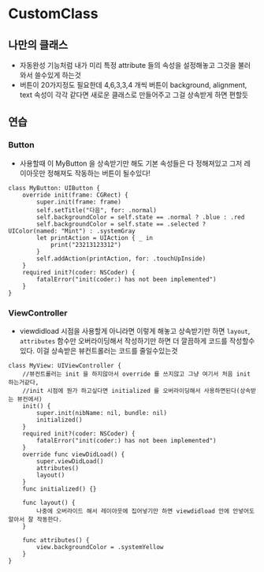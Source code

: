 # CustomClass

## 나만의 클래스
- 자동완성 기능처럼 내가 미리 특정 attribute 들의 속성을 설정해놓고 그것을 불러와서 쓸수있게 하는것
- 버튼이 20가지정도 필요한데 4,6,3,3,4 개씩 버튼이 background, alignment, text 속성이 각각 같다면 새로운 클래스로 만들어주고 그걸 상속받게 하면 편할듯

## 연습

### Button
- 사용할때 이 MyButton 을 상속받기만 해도 기본 속성들은 다 정해져있고 그저 레이아웃만 정해져도 작동하는 버튼이 될수있다!

```
class MyButton: UIButton {
    override init(frame: CGRect) {
        super.init(frame: frame)
        self.setTitle("다음", for: .normal)
        self.backgroundColor = self.state == .normal ? .blue : .red
        self.backgroundColor = self.state == .selected ? UIColor(named: "Mint") : .systemGray
        let printAction = UIAction { _ in
            print("23213123312")
        }
        self.addAction(printAction, for: .touchUpInside)
    }
    required init?(coder: NSCoder) {
        fatalError("init(coder:) has not been implemented")
    }
}
```

### ViewController
- viewdidload 시점을 사용할게 아니라면 이렇게 해놓고 상속받기만 하면 `layout`, `attributes` 함수만 오버라이딩해서 작성하기만 하면 더 깔끔하게 코드를 작성할수있다. 이걸 상속받은 뷰컨트롤러는 코드를 줄일수있는것

```
class MyView: UIViewController {
    //뷰컨트롤러는 init 을 하지않아서 override 를 쓰지않고 그냥 여기서 처음 init 하는거같다, 
    //init 시점에 뭔가 하고싶다면 initialized 를 오버라이딩해서 사용하면된다(상속받는 뷰컨에서)
    init() {
        super.init(nibName: nil, bundle: nil)
        initialized()
    }
    required init?(coder: NSCoder) {
        fatalError("init(coder:) has not been implemented")
    }  
    override func viewDidLoad() {
        super.viewDidLoad()
        attributes()
        layout() 
    }
    func initialized() {}

    func layout() {
        나중에 오버라이드 해서 레이아웃에 집어넣기만 하면 viewdidload 안에 안넣어도 알아서 잘 작동한다.
    }
    
    func attributes() {
        view.backgroundColor = .systemYellow
    }
}
```